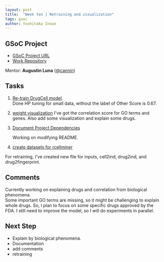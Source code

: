 ```yaml
---
layout: post
title:  "Week ten | Retraining and visualization"
tags: gsoc
author: Yoshitaka Inoue
---
```


## GSoC Project

- [GSoC Project URL](https://summerofcode.withgoogle.com/programs/2022/projects/ylOolPrk)
- [Work Repository](https://github.com/cannin/graph_neural_network_drug_response)

Mentor:
**Augustin Luna** ([@cannin](https://github.com/cannin))

## Tasks

1. [Re-train DrugCell model](https://github.com/cannin/graph_neural_network_drug_response/issues/13).  
    Done HP tuning for small data, without the label of Other
    Score is 0.67.

2. [weight visualization](https://github.com/cannin/graph_neural_network_drug_response/issues/17)
    I've got the correlation score for GO terms and genes.
    Also add some visualization and explain some drugs.

3. [Document Project Dependencies](https://github.com/cannin/graph_neural_network_drug_response/issues/8)

    Working on modifying README.

4. [create datasets for rcellminer](https://github.com/cannin/graph_neural_network_drug_response/issues/21)

For retraining, I've created new file for inputs, cell2ind, drug2ind, and drug2fingerprint.

## Comments

Currently working on explaining drugs and correlation from biological phenomena.  
Some important GO terms are missing, so it might be challenging to explain whole drugs.
So, I plan to focus on some specific drugs approved by the FDA.
I still need to improve the model, so I will do experiments in parallel.


## Next Step

- Explain by biological phenomena.
- Documentation
- add comments
- retraining

